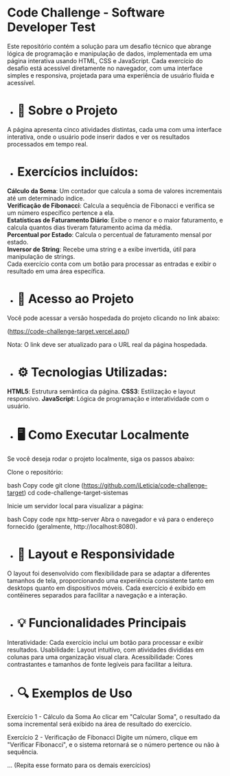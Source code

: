 # Code Challenge - Software Developer Test

Este repositório contém a solução para um desafio técnico que abrange lógica de programação e manipulação de dados, implementada em uma página interativa usando HTML, CSS e JavaScript. Cada exercício do desafio está acessível diretamente no navegador, com uma interface simples e responsiva, projetada para uma experiência de usuário fluida e acessível.

- # 📝 Sobre o Projeto

A página apresenta cinco atividades distintas, cada uma com uma interface interativa, onde o usuário pode inserir dados e ver os resultados processados em tempo real.


- # Exercícios incluídos:

**Cálculo da Soma**: Um contador que calcula a soma de valores incrementais até um determinado índice.<br>
**Verificação de Fibonacci**: Calcula a sequência de Fibonacci e verifica se um número específico pertence a ela.<br>
**Estatísticas de Faturamento Diário**: Exibe o menor e o maior faturamento, e calcula quantos dias tiveram faturamento acima da média.<br>
**Percentual por Estado**: Calcula o percentual de faturamento mensal por estado.<br>
**Inversor de String**: Recebe uma string e a exibe invertida, útil para manipulação de strings.<br>
Cada exercício conta com um botão para processar as entradas e exibir o resultado em uma área específica.<br>


- # 🚀 Acesso ao Projeto

Você pode acessar a versão hospedada do projeto clicando no link abaixo:

(https://code-challenge-target.vercel.app/)


Nota: O link deve ser atualizado para o URL real da página hospedada.



- # ⚙️ Tecnologias Utilizadas:
  
**HTML5**: Estrutura semântica da página.
**CSS3**: Estilização e layout responsivo.
**JavaScript**: Lógica de programação e interatividade com o usuário.


- # 🖥️ Como Executar Localmente
Se você deseja rodar o projeto localmente, siga os passos abaixo:

Clone o repositório:

bash
Copy code
git clone (https://github.com/iLeticia/code-challenge-target)
cd code-challenge-target-sistemas

Inicie um servidor local para visualizar a página:

bash
Copy code
npx http-server
Abra o navegador e vá para o endereço fornecido (geralmente, http://localhost:8080).


- # 📐 Layout e Responsividade
O layout foi desenvolvido com flexibilidade para se adaptar a diferentes tamanhos de tela, proporcionando uma experiência consistente tanto em desktops quanto em dispositivos móveis. Cada exercício é exibido em contêineres separados para facilitar a navegação e a interação.



- # 💡 Funcionalidades Principais
Interatividade: Cada exercício inclui um botão para processar e exibir resultados.
Usabilidade: Layout intuitivo, com atividades divididas em colunas para uma organização visual clara.
Acessibilidade: Cores contrastantes e tamanhos de fonte legíveis para facilitar a leitura.



- # 🔍 Exemplos de Uso
Exercício 1 - Cálculo da Soma
Ao clicar em "Calcular Soma", o resultado da soma incremental será exibido na área de resultado do exercício.

Exercício 2 - Verificação de Fibonacci
Digite um número, clique em "Verificar Fibonacci", e o sistema retornará se o número pertence ou não à sequência.

... (Repita esse formato para os demais exercícios)



